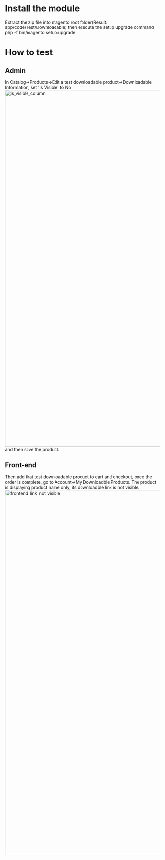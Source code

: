# Install the module
Extract the zip file into magento root folder(Result: app/code/Test/Downloadable)
then execute the setup upgrade command          
php -f bin/magento setup:upgrade

# How to test
## Admin
In Catalog->Products->Edit a test downloadable product->Downloadable Information, set 'Is Visible' to No
<img width="1164" alt="is_visible_column" src="https://user-images.githubusercontent.com/16327421/47118940-f28cd300-d21d-11e8-8df8-3b12c4c87c0c.png">
and then save the product.

## Front-end
Then add that test downloadable product to cart and checkout, once the order is complete, go to Account->My Downloadble Products. The product is displaying product name only, its downloadble link is not visible.
<img width="1191" alt="frontend_link_not_visible" src="https://user-images.githubusercontent.com/16327421/47119008-2b2cac80-d21e-11e8-8a48-024cf24cc027.png">
